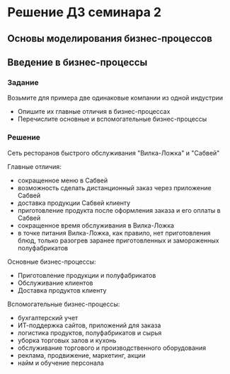 ﻿# Решение ДЗ семинара 2
## Основы моделирования бизнес-процессов
## Введение в бизнес-процессы

### Задание

Возьмите для примера две одинаковые компании из одной индустрии
- Опишите их главные отличия в бизнес-процессах
- Перечислите основные и вспомогательные бизнес-процессы

### Решение

Сеть ресторанов быстрого обслуживания "Вилка-Ложка" и "Сабвей"

Главные отличия:

- сокращенное меню в Сабвей
- возможность сделать дистанционный заказ через приложение Сабвей
- доставка продукции Сабвей клиенту
- приготовление продукта после оформления заказа и его оплаты в Сабвей
- сокращенное время обслуживания в Вилка-Ложка
- в точке питания Вилка-Ложка, как правило, нет приготовления блюд, только разогрев заранее приготовленных и замороженных полуфабрикатов

Основные бизнес-процессы:

- Приготовление продукции и полуфабрикатов
- Обслуживание клиентов
- Доставка продуктов клиенту

Вспомогательные бизнес-процессы:

- бухгалтерский учет
- ИТ-поддержка сайтов, приложений для заказа
- логистика продуктов, полуфабрикатов и сырья
- уборка торговых залов и кухонь
- обслуживание торгового и производственного оборудования
- реклама, продвижение, маркетинг, акции
- найм и обучение персонала
